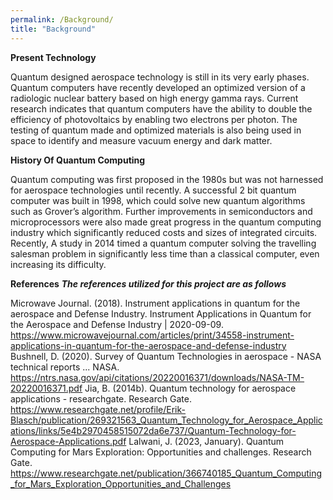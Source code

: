 ```yaml
---
permalink: /Background/
title: "Background"
---
```


**Present Technology**

Quantum designed aerospace technology is still in its very early phases. Quantum computers have recently developed an optimized version of a radiologic nuclear battery based on high energy gamma rays. Current research indicates that quantum computers have the ability to double the efficiency of photovoltaics by enabling two electrons per photon. The testing of quantum made and optimized materials is also being used in space to identify and measure vacuum energy and dark matter.

**History Of Quantum Computing**

Quantum computing was first proposed in the 1980s but was not harnessed for aerospace technologies until recently. A successful 2 bit quantum computer was built in 1998, which could solve new quantum algorithms such as Grover’s algorithm. Further improvements in semiconductors and microprocessors were also made great progress in the quantum computing industry which significantly reduced costs and sizes of integrated circuits. Recently, A study in 2014 timed a quantum computer solving the travelling salesman problem in significantly less time than a classical computer, even increasing its difficulty.


**References**
***The references utilized for this project are as follows***

Microwave Journal. (2018). Instrument applications in quantum for the aerospace and Defense Industry. Instrument Applications in Quantum for the Aerospace and Defense Industry | 2020-09-09. https://www.microwavejournal.com/articles/print/34558-instrument-applications-in-quantum-for-the-aerospace-and-defense-industry 
Bushnell, D. (2020). Survey of Quantum Technologies in aerospace - NASA technical reports ... NASA. https://ntrs.nasa.gov/api/citations/20220016371/downloads/NASA-TM-20220016371.pdf 
Jia, B. (2014b). Quantum technology for aerospace applications - researchgate. Research Gate. https://www.researchgate.net/profile/Erik-Blasch/publication/269321563_Quantum_Technology_for_Aerospace_Applications/links/5e4b2970458515072da6e737/Quantum-Technology-for-Aerospace-Applications.pdf 
Lalwani, J. (2023, January). Quantum Computing for Mars Exploration: Opportunities and challenges. Research Gate. https://www.researchgate.net/publication/366740185_Quantum_Computing_for_Mars_Exploration_Opportunities_and_Challenges 
